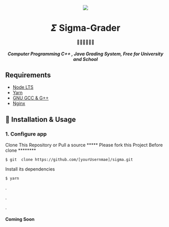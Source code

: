 <p align="center"><img src="https://img.icons8.com/nolan/100/sigma.png"></p>

<h1 align="center">𝞢 Sigma-Grader</h1>

<p align="center">👨🏽‍💻📝👨‍🎓</p>

<h5 align="center"> Computer Programming C++ , Java Grading System, Free for University and School</h5>

</p>

## Requirements

- [Node LTS](https://nodejs.org/en/)
- [Yarn](https://yarnpkg.com/)
- [GNU GCC & G++](https://www.gnu.org/home.en.html)
- [Nginx](https://nginx.org/en/)

## 🚀 Installation & Usage

### 1. Configure app

Clone This Repository or Pull a source
***** Please fork this Project Before clone ********

```
$ git  clone https://github.com/[yourUsernmae]/sigma.git
```

Install its dependencies

```
$ yarn
```

.

.

.

#### Coming Soon

